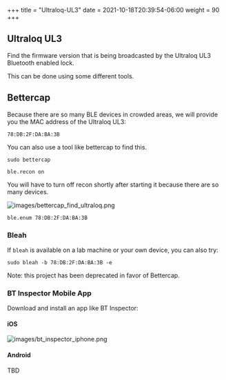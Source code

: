 
+++
title = "Ultraloq-UL3"
date = 2021-10-18T20:39:54-06:00
weight = 90
+++

## Ultraloq UL3

Find the firmware version that is being broadcasted by the Ultraloq UL3 Bluetooth enabled lock.

This can be done using some different tools.

## Bettercap

Because there are so many BLE devices in crowded areas, we will provide you the MAC address of the Ultraloq UL3:
```
78:DB:2F:DA:BA:3B
```

You can also use a tool like bettercap to find this.
```
sudo bettercap
```
```
ble.recon on
```
You will have to turn off recon shortly after starting it because there are so many devices.

![images/bettercap_find_ultraloq.png](/static/bettercap_find_ultraloq.png)

```
ble.enum 78:DB:2F:DA:BA:3B
```


### Bleah

If `bleah` is available on a lab machine or your own device, you can also try:
```
sudo bleah -b 78:DB:2F:DA:BA:3B -e
```
Note: this project has been deprecated in favor of Bettercap.



### BT Inspector Mobile App

Download and install an app like BT Inspector:

#### iOS
![images/bt_inspector_iphone.png](/static/bt_inspector_iphone.png)

#### Android

TBD
